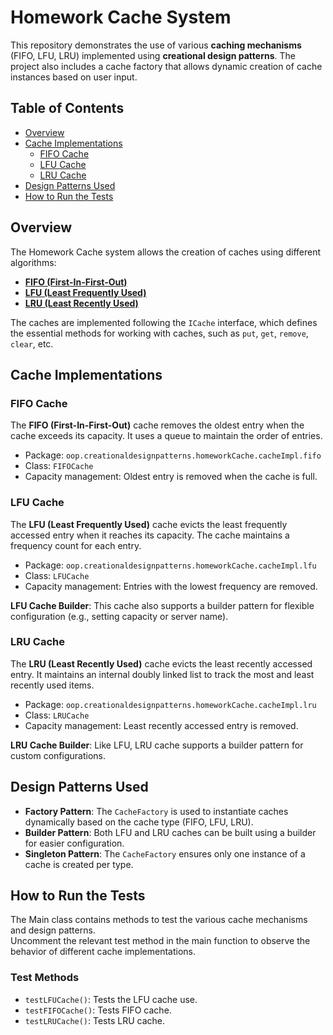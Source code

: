 # Homework Cache System

This repository demonstrates the use of various **caching mechanisms** (FIFO, LFU, LRU) implemented using **creational design patterns**. The project also includes a cache factory that allows dynamic creation of cache instances based on user input.

## Table of Contents

- [Overview](#overview)
- [Cache Implementations](#cache-implementations)
    - [FIFO Cache](#fifo-cache)
    - [LFU Cache](#lfu-cache)
    - [LRU Cache](#lru-cache)
- [Design Patterns Used](#design-patterns-used)
- [How to Run the Tests](#how-to-run-the-tests)

## Overview

The Homework Cache system allows the creation of caches using different algorithms:

- [**FIFO (First-In-First-Out)**](cacheImpl/fifo)
- [**LFU (Least Frequently Used)**](cacheImpl/lfu)
- [**LRU (Least Recently Used)**](cacheImpl/lru)

The caches are implemented following the `ICache` interface, which defines the essential methods for working with caches, such as `put`, `get`, `remove`, `clear`, etc.

## Cache Implementations

### FIFO Cache

The **FIFO (First-In-First-Out)** cache removes the oldest entry when the cache exceeds its capacity. It uses a queue to maintain the order of entries.

- Package: `oop.creationaldesignpatterns.homeworkCache.cacheImpl.fifo`
- Class: `FIFOCache`
- Capacity management: Oldest entry is removed when the cache is full.

### LFU Cache

The **LFU (Least Frequently Used)** cache evicts the least frequently accessed entry when it reaches its capacity. The cache maintains a frequency count for each entry.

- Package: `oop.creationaldesignpatterns.homeworkCache.cacheImpl.lfu`
- Class: `LFUCache`
- Capacity management: Entries with the lowest frequency are removed.

**LFU Cache Builder**: This cache also supports a builder pattern for flexible configuration (e.g., setting capacity or server name).

### LRU Cache

The **LRU (Least Recently Used)** cache evicts the least recently accessed entry. It maintains an internal doubly linked list to track the most and least recently used items.

- Package: `oop.creationaldesignpatterns.homeworkCache.cacheImpl.lru`
- Class: `LRUCache`
- Capacity management: Least recently accessed entry is removed.

**LRU Cache Builder**: Like LFU, LRU cache supports a builder pattern for custom configurations.

## Design Patterns Used

- **Factory Pattern**: The `CacheFactory` is used to instantiate caches dynamically based on the cache type (FIFO, LFU, LRU).
- **Builder Pattern**: Both LFU and LRU caches can be built using a builder for easier configuration.
- **Singleton Pattern**: The `CacheFactory` ensures only one instance of a cache is created per type.

## How to Run the Tests
The Main class contains methods to test the various cache mechanisms and design patterns.
<br>Uncomment the relevant test method in the main function to observe the behavior of different cache implementations.

### Test Methods
- `testLFUCache()`: Tests the LFU cache use.
- `testFIFOCache()`: Tests FIFO cache.
- `testLRUCache()`: Tests LRU cache.